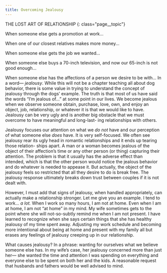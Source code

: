 ```yaml
---
title: Overcoming Jealousy
---
```

THE LOST ART OF RELATIONSHIP
{: class="page__topic"}

When someone else gets a promotion at work...

When one of our closest relatives makes more money...

When someone else gets the job we wanted...

When someone else buys a 70-inch television, and now our 65-inch is not
good enough...

When someone else has the affections of a person we desire to be with...
In a word— _jealousy_. While this will not be a chapter teaching all about
dog behavior, there is some value in trying to understand the concept of jealousy
through the dogs’ example. The truth is that most of us have said the words “I’m
jealous of...” at some point in our lives. We become jealous when we observe
someone obtain, purchase, love, own, and enjoy an object, job, relationship,
or whatever it is that we would like to have. Jealousy can be very ugly and is
another big obstacle that we must overcome to have meaningful and long-last-
ing relationships with others.

Jealousy focuses our attention on what we _do not_ have and our perception
of what someone else _does_ have. It is very self-focused. We often see jealousy
rear its ugly head in romantic relationships and it ends up tearing those relation-
ships apart. A man or a woman becomes jealous of the object of their affection’s
time or any other person (or thing) capturing their attention. The problem is that
it usually has the adverse effect than intended, which is that the other person
would notice the jealous behavior and do whatever is needed to appease it. But
actually, the object of the jealousy feels so restricted that all they desire to do is
break free. The jealousy response ultimately breaks down trust between couples
if it is not dealt with.

However, I must add that signs of jealousy, when handled appropriately,
can actually make a relationship stronger. Let me give you an example. I tend to
work... _a lot._ When I work so many hours, I am not at home. Even when I am
at home, I am not “at home” in my mind. My wife sometimes gets to the point
where she will not-so-subtly remind me when I am not present. I have learned to
recognize when she says certain things that she has healthy jealousy of my time
spent away. Adjusting my work schedule and becoming more intentional about
being at home and present with my family all but erases any feelings of jealousy
creeping up in our relationship.

What causes jealousy? In a phrase: wanting for ourselves what we believe
someone else has. In my wife’s case, her jealousy concerned more than just her—
she wanted the time and attention I was spending on everything and everyone
else to be spent on both her and the kids. A reasonable request that husbands
and fathers would be well advised to mind.